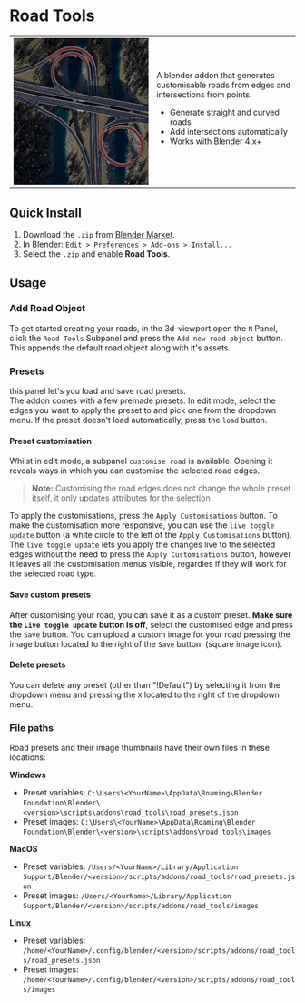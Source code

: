 # Road Tools

<table style="width:100%;">
<tr>
<td style="width:50%;"><img src="docs/img/highwayrender3.png" alt="Demo" width="100%"></td>
<td style="width:50%;">
A blender addon that generates customisable roads from edges and intersections from points.<br>

<ul>
  <li>Generate straight and curved roads</li>
  <li>Add intersections automatically</li>
  <li>Works with Blender 4.x+</li>
</ul>
</td>
</tr>
</table>

## Quick Install
1. Download the `.zip` from [Blender Market](https://blendermarket.com/your-addon).
2. In Blender: `Edit > Preferences > Add-ons > Install...`
3. Select the `.zip` and enable **Road Tools**.

## Usage

### Add Road Object
To get started creating your roads, in the 3d-viewport open the `N` Panel, click the `Road Tools` Subpanel and press the `Add new road object` button. This appends the default road object along with it's assets. 

### Presets
this panel let's you load and save road presets. <br>
The addon comes with a few premade presets. In edit mode, select the edges you want to apply the preset to and pick one from the dropdown menu. If the preset doesn't load automatically, press the `load` button. 

#### Preset customisation
Whilst in edit mode, a subpanel `customise road` is available. Opening it reveals ways in which you can customise the selected road edges.

> **Note:**  Customising the road edges does not change the whole preset itself, it only updates attributes for the selection

To apply the customisations, press the `Apply Customisations` button. 
To make the customisation more responsive, you can use the `live toggle update` button (a white circle to the left of the `Apply Customisations` button).  
The `live toggle update` lets you apply the changes live to the selected edges without the need to press the `Apply Customisations` button, however it leaves all the customisation menus visible, regardles if they will work for the selected road type. 

#### Save custom presets
After customising your road, you can save it as a custom preset. **Make sure the `Live toggle update` button is off**, select the customised edge and press the `Save` button.
You can upload a custom image for your road pressing the image button located to the right of the `Save` button. (square image icon).

#### Delete presets
You can delete any preset (other than "!Default") by selecting it from the dropdown menu and pressing the `X` located to the right of the dropdown menu. 

### File paths
Road presets and their image thumbnails have their own files in these locations:

**Windows**
- Preset variables: `C:\Users\<YourName>\AppData\Roaming\Blender Foundation\Blender\<version>\scripts\addons\road_tools\road_presets.json`
- Preset images: `C:\Users\<YourName>\AppData\Roaming\Blender Foundation\Blender\<version>\scripts\addons\road_tools\images`

**MacOS**
- Preset variables: `/Users/<YourName>/Library/Application Support/Blender/<version>/scripts/addons/road_tools/road_presets.json`
- Preset images: `/Users/<YourName>/Library/Application Support/Blender/<version>/scripts/addons/road_tools/images`

**Linux**
- Preset variables: `/home/<YourName>/.config/blender/<version>/scripts/addons/road_tools/road_presets.json`
- Preset images: `/home/<YourName>/.config/blender/<version>/scripts/addons/road_tools/images`






